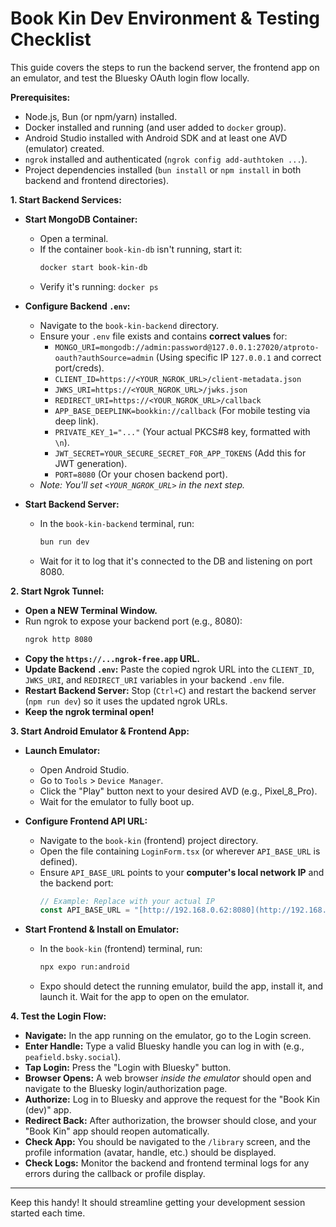 # Book Kin Dev Environment & Testing Checklist

This guide covers the steps to run the backend server, the frontend app on an emulator, and test the Bluesky OAuth login flow locally.

**Prerequisites:**

* Node.js, Bun (or npm/yarn) installed.
* Docker installed and running (and user added to `docker` group).
* Android Studio installed with Android SDK and at least one AVD (emulator) created.
* `ngrok` installed and authenticated (`ngrok config add-authtoken ...`).
* Project dependencies installed (`bun install` or `npm install` in both backend and frontend directories).

**1. Start Backend Services:**

* **Start MongoDB Container:**
    * Open a terminal.
    * If the container `book-kin-db` isn't running, start it:
        ```bash
        docker start book-kin-db
        ```
    * Verify it's running: `docker ps`

* **Configure Backend `.env`:**
    * Navigate to the `book-kin-backend` directory.
    * Ensure your `.env` file exists and contains **correct values** for:
        * `MONGO_URI=mongodb://admin:password@127.0.0.1:27020/atproto-oauth?authSource=admin` (Using specific IP `127.0.0.1` and correct port/creds).
        * `CLIENT_ID=https://<YOUR_NGROK_URL>/client-metadata.json`
        * `JWKS_URI=https://<YOUR_NGROK_URL>/jwks.json`
        * `REDIRECT_URI=https://<YOUR_NGROK_URL>/callback`
        * `APP_BASE_DEEPLINK=bookkin://callback` (For mobile testing via deep link).
        * `PRIVATE_KEY_1="..."` (Your actual PKCS#8 key, formatted with `\n`).
        * `JWT_SECRET=YOUR_SECURE_SECRET_FOR_APP_TOKENS` (Add this for JWT generation).
        * `PORT=8080` (Or your chosen backend port).
    * *Note: You'll set `<YOUR_NGROK_URL>` in the next step.*

* **Start Backend Server:**
    * In the `book-kin-backend` terminal, run:
        ```bash
        bun run dev
        ```
    * Wait for it to log that it's connected to the DB and listening on port 8080.

**2. Start Ngrok Tunnel:**

* **Open a NEW Terminal Window.**
* Run ngrok to expose your backend port (e.g., 8080):
    ```bash
    ngrok http 8080
    ```
* **Copy the `https://...ngrok-free.app` URL.**
* **Update Backend `.env`:** Paste the copied ngrok URL into the `CLIENT_ID`, `JWKS_URI`, and `REDIRECT_URI` variables in your backend `.env` file.
* **Restart Backend Server:** Stop (`Ctrl+C`) and restart the backend server (`npm run dev`) so it uses the updated ngrok URLs.
* **Keep the ngrok terminal open!**

**3. Start Android Emulator & Frontend App:**

* **Launch Emulator:**
    * Open Android Studio.
    * Go to `Tools` > `Device Manager`.
    * Click the "Play" button next to your desired AVD (e.g., Pixel_8_Pro).
    * Wait for the emulator to fully boot up.

* **Configure Frontend API URL:**
    * Navigate to the `book-kin` (frontend) project directory.
    * Open the file containing `LoginForm.tsx` (or wherever `API_BASE_URL` is defined).
    * Ensure `API_BASE_URL` points to your **computer's local network IP** and the backend port:
        ```typescript
        // Example: Replace with your actual IP
        const API_BASE_URL = "[http://192.168.0.62:8080](http://192.168.0.62:8080)";
        ```

* **Start Frontend & Install on Emulator:**
    * In the `book-kin` (frontend) terminal, run:
        ```bash
        npx expo run:android
        ```
    * Expo should detect the running emulator, build the app, install it, and launch it. Wait for the app to open on the emulator.

**4. Test the Login Flow:**

* **Navigate:** In the app running on the emulator, go to the Login screen.
* **Enter Handle:** Type a valid Bluesky handle you can log in with (e.g., `peafield.bsky.social`).
* **Tap Login:** Press the "Login with Bluesky" button.
* **Browser Opens:** A web browser *inside the emulator* should open and navigate to the Bluesky login/authorization page.
* **Authorize:** Log in to Bluesky and approve the request for the "Book Kin (dev)" app.
* **Redirect Back:** After authorization, the browser should close, and your "Book Kin" app should reopen automatically.
* **Check App:** You should be navigated to the `/library` screen, and the profile information (avatar, handle, etc.) should be displayed.
* **Check Logs:** Monitor the backend and frontend terminal logs for any errors during the callback or profile display.

---
Keep this handy! It should streamline getting your development session started each time.